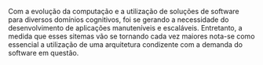 Com a evolução da computação e a utilização de soluções de software para diversos domínios cognitivos, foi se gerando a necessidade do desenvolvimento de aplicações manuteníveis e escaláveis. Entretanto, a medida que esses sitemas vão se tornando cada vez maiores nota-se como essencial a utilização de uma arquitetura condizente com a demanda do software em questão.